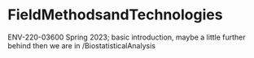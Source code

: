 # FieldMethodsandTechnologies
ENV-220-03600 Spring 2023; basic introduction, maybe a little further behind then we are in /BiostatisticalAnalysis
